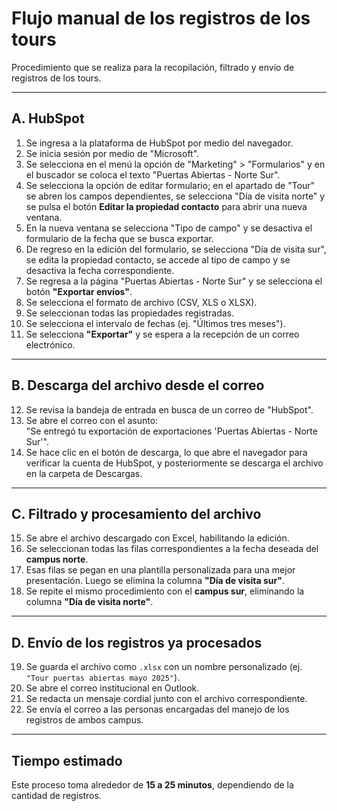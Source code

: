 # Flujo manual de los registros de los tours

Procedimiento que se realiza para la recopilación, filtrado y envío de registros de los tours.

---

## A. HubSpot

1. Se ingresa a la plataforma de HubSpot por medio del navegador.
2. Se inicia sesión por medio de "Microsoft".
3. Se selecciona en el menú la opción de "Marketing" > "Formularios" y en el buscador se coloca el texto "Puertas Abiertas - Norte Sur".
4. Se selecciona la opción de editar formulario; en el apartado de "Tour" se abren los campos dependientes, se selecciona "Día de visita norte" y se pulsa el botón **Editar la propiedad contacto** para abrir una nueva ventana.
5. En la nueva ventana se selecciona "Tipo de campo" y se desactiva el formulario de la fecha que se busca exportar.
6. De regreso en la edición del formulario, se selecciona "Día de visita sur", se edita la propiedad contacto, se accede al tipo de campo y se desactiva la fecha correspondiente.
7. Se regresa a la página "Puertas Abiertas - Norte Sur" y se selecciona el botón **"Exportar envíos"**.
8. Se selecciona el formato de archivo (CSV, XLS o XLSX).
9. Se seleccionan todas las propiedades registradas.
10. Se selecciona el intervalo de fechas (ej. "Últimos tres meses").
11. Se selecciona **"Exportar"** y se espera a la recepción de un correo electrónico.

---

## B. Descarga del archivo desde el correo

12. Se revisa la bandeja de entrada en busca de un correo de "HubSpot".
13. Se abre el correo con el asunto:  
   "Se entregó tu exportación de exportaciones 'Puertas Abiertas - Norte Sur'".
14. Se hace clic en el botón de descarga, lo que abre el navegador para verificar la cuenta de HubSpot, y posteriormente se descarga el archivo en la carpeta de Descargas.

---

## C. Filtrado y procesamiento del archivo

15. Se abre el archivo descargado con Excel, habilitando la edición.
16. Se seleccionan todas las filas correspondientes a la fecha deseada del **campus norte**.
17. Esas filas se pegan en una plantilla personalizada para una mejor presentación. Luego se elimina la columna **"Día de visita sur"**.
18. Se repite el mismo procedimiento con el **campus sur**, eliminando la columna **"Día de visita norte"**.

---

## D. Envío de los registros ya procesados

19. Se guarda el archivo como `.xlsx` con un nombre personalizado (ej. `"Tour puertas abiertas mayo 2025"`).
20. Se abre el correo institucional en Outlook.
21. Se redacta un mensaje cordial junto con el archivo correspondiente.
22. Se envía el correo a las personas encargadas del manejo de los registros de ambos campus.

---

## Tiempo estimado

Este proceso toma alrededor de **15 a 25 minutos**, dependiendo de la cantidad de registros.